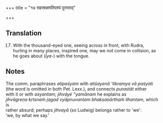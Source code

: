 +++
title = "१७ सहस्राक्षमतिपश्यं पुरस्ताद्"

+++
## Translation
17. With the thousand-eyed one, seeing across in front, with Rudra,  
hurling in many places, inspired one, may we not come in collision, as  
he goes about (*ī́ya-*) with the tongue.

## Notes
The comm. paraphrases *atipaśyám* with *atiśayenā ’tikramya vā paśyati*  
(the word is omitted in both Pet. Lexx.), and connects *purastāt* either  
with it or with *asyantam;* *jihváyé ”yamānam* he explains as  
*jihvāgreṇa kṛtsnaṁ jagad vyāpnuvantam bhakṣaṇārthaṁ lihantam*, which is  
rather absurd; perhaps *jihvayā* (so Ludwig) belongs rather to 'we':  
'we, by what we say.'
